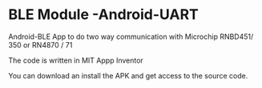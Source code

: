 # BLE Module -Android-UART  
Android-BLE App to do two way communication with Microchip RNBD451/ 350 or RN4870 / 71

The code is written in MIT Appp Inventor

You can download an install the APK and get access to the source code.

